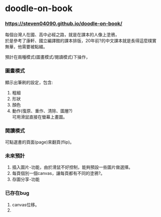 # doodle-on-book
### https://steven04090.github.io/doodle-on-book/  
  
每個台灣人在國、高中必經之路，就是在課本的人像上塗鴉，  
於是參考了康軒、國立編譯館的課本排版，20年前?的中文課本就是長得這麼樸實無華，他需要被點綴。  
  
預計在兩種模式(圖畫模式/閱讀模式)下操作，  
### 圖畫模式  
顯示出筆刷的設定，包含:
1. 粗細  
2. 形狀  
3. 顏色  
4. 動作(復原、重作、清除、圖層?)  
可用滑鼠直接在螢幕上畫圖。
  
### 閱讀模式  
可點選書的頁面(page)來翻頁(flip)。  
  
### 未來預計  
1. 插入圖片-功能，由於滑鼠不好控制，能夠預設一些圖片做選擇。  
2. 每頁個別一個canvas，讓每頁都有不同的塗鴉?。  
3. 存圖分享-功能  
  
### 已存在bug  
1. canvas位移。
2. 

